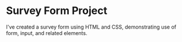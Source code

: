 # Survey Form Project
I've created a survey form using HTML and CSS, demonstrating use of form, input, and related elements.
